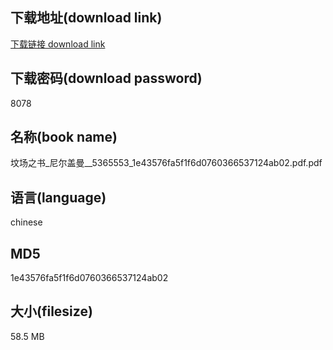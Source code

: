 ## 下载地址(download link)
[下载链接 download link](https://voluble-croquembouche-d321dc.netlify.app/?s=%E5%9D%9F%E5%9C%BA%E4%B9%8B%E4%B9%A6_%E5%B0%BC%E5%B0%94%E7%9B%96%E6%9B%BC__5365553_1e43576fa5f1f6d0760366537124ab02.pdf)

## 下载密码(download password)
8078

## 名称(book name)
坟场之书_尼尔盖曼__5365553_1e43576fa5f1f6d0760366537124ab02.pdf.pdf

## 语言(language)
chinese

## MD5
1e43576fa5f1f6d0760366537124ab02

## 大小(filesize)
58.5 MB
